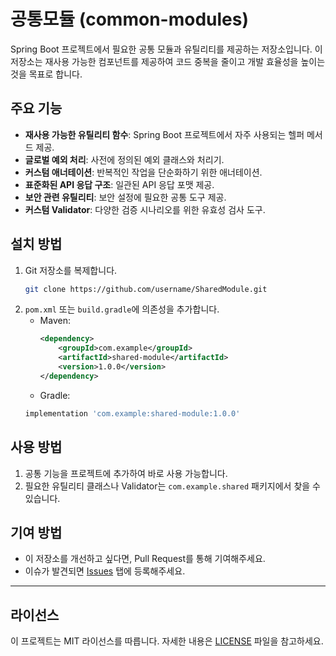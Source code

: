 # 공통모듈 (common-modules)

Spring Boot 프로젝트에서 필요한 공통 모듈과 유틸리티를 제공하는 저장소입니다. 이 저장소는 재사용 가능한 컴포넌트를 제공하여 코드 중복을 줄이고 개발 효율성을 높이는 것을 목표로 합니다.

## 주요 기능

- **재사용 가능한 유틸리티 함수**: Spring Boot 프로젝트에서 자주 사용되는 헬퍼 메서드 제공.
- **글로벌 예외 처리**: 사전에 정의된 예외 클래스와 처리기.
- **커스텀 애너테이션**: 반복적인 작업을 단순화하기 위한 애너테이션.
- **표준화된 API 응답 구조**: 일관된 API 응답 포맷 제공.
- **보안 관련 유틸리티**: 보안 설정에 필요한 공통 도구 제공.
- **커스텀 Validator**: 다양한 검증 시나리오를 위한 유효성 검사 도구.

## 설치 방법

1. Git 저장소를 복제합니다.
   ```bash
   git clone https://github.com/username/SharedModule.git
   ```
2. `pom.xml` 또는 `build.gradle`에 의존성을 추가합니다.
   - Maven:
     ```xml
     <dependency>
         <groupId>com.example</groupId>
         <artifactId>shared-module</artifactId>
         <version>1.0.0</version>
     </dependency>
     ```
   - Gradle:
    ```gradle
    implementation 'com.example:shared-module:1.0.0'
    ```

## 사용 방법

1. 공통 기능을 프로젝트에 추가하여 바로 사용 가능합니다.
2. 필요한 유틸리티 클래스나 Validator는 `com.example.shared` 패키지에서 찾을 수 있습니다.

## 기여 방법

- 이 저장소를 개선하고 싶다면, Pull Request를 통해 기여해주세요.
- 이슈가 발견되면 [Issues](https://github.com/taehui8260/springboot-common-modules/issues) 탭에 등록해주세요.

---

## 라이선스

이 프로젝트는 MIT 라이선스를 따릅니다. 자세한 내용은 [LICENSE](LICENSE) 파일을 참고하세요.
